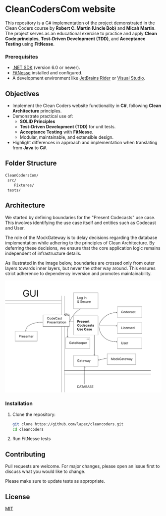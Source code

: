 # CleanCodersCom website

This repository is a C# implementation of the project demonstrated in the Clean Coders course by **Robert C. Martin (Uncle Bob)** and **Micah Martin**. The project serves as an educational exercise to practice and apply **Clean Code principles**, **Test-Driven Development (TDD)**, and **Acceptance Testing** using **FitNesse**.

### Prerequisites
- [.NET SDK](https://dotnet.microsoft.com/download) (version 6.0 or newer).
- [FitNesse](http://fitnesse.org/) installed and configured.
- A development environment like [JetBrains Rider](https://www.jetbrains.com/rider/) or [Visual Studio](https://visualstudio.microsoft.com/).

## Objectives
- Implement the Clean Coders website functionality in **C#**, following **Clean Architecture** principles.
- Demonstrate practical use of:
  - **SOLID Principles**
  - **Test-Driven Development (TDD)** for unit tests.
  - **Acceptance Testing** with **FitNesse**.
  - Modular, maintainable, and extensible design.
- Highlight differences in approach and implementation when translating from **Java** to **C#**.

## Folder Structure
```
CleanCodersCom/
 src/
    Fixtures/
 tests/
```
## Architecture
We started by defining boundaries for the "Present Codecasts" use case. This involves identifying the use case itself and entities such as Codecast and User.

The role of the MockGateway is to delay decisions regarding the database implementation while adhering to the principles of Clean Architecture. By deferring these decisions, we ensure that the core application logic remains independent of infrastructure details.

As illustrated in the image below, boundaries are crossed only from outer layers towards inner layers, but never the other way around. This ensures strict adherence to dependency inversion and promotes maintainability.

![Use Case Diagram](img/present_codecasts.png)

### Installation
1. Clone the repository:
   ```bash
   git clone https://github.com/lapec/cleancoders.git
   cd cleancoders

2. Run FitNesse tests

## Contributing

Pull requests are welcome. For major changes, please open an issue first
to discuss what you would like to change.

Please make sure to update tests as appropriate.

## License

[MIT](https://choosealicense.com/licenses/mit/)

